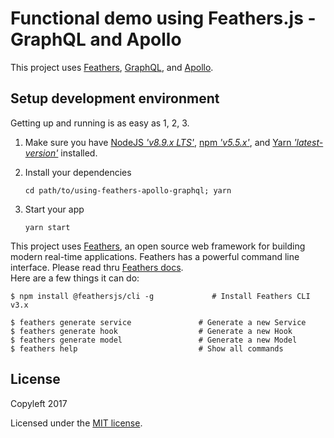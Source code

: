 # Functional demo using Feathers.js - GraphQL and Apollo  

This project uses [Feathers](http://feathersjs.com), [GraphQL](http://graphql.org/), and [Apollo](https://www.apollographql.com/). 

## Setup development environment  

Getting up and running is as easy as 1, 2, 3.

1. Make sure you have [NodeJS _'v8.9.x LTS'_](https://nodejs.org/), [npm _'v5.5.x'_](https://www.npmjs.com/), and [Yarn _'latest-version'_](https://yarnpkg.com) installed. 

2. Install your dependencies

    ```
    cd path/to/using-feathers-apollo-graphql; yarn
    ```

3. Start your app

    ```
    yarn start
    ```


This project uses [Feathers](http://feathersjs.com), an open source web framework for building modern real-time applications. 
Feathers has a powerful command line interface. Please read thru [Feathers docs](https://docs.feathersjs.com/).  
Here are a few things it can do:  

```
$ npm install @feathersjs/cli -g             # Install Feathers CLI v3.x  

$ feathers generate service               # Generate a new Service
$ feathers generate hook                  # Generate a new Hook
$ feathers generate model                 # Generate a new Model
$ feathers help                           # Show all commands
```


## License

Copyleft 2017

Licensed under the [MIT license](LICENSE).
